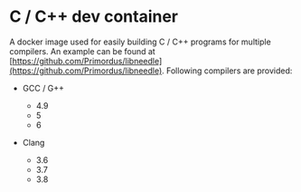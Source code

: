 
# C / C++ dev container 

A docker image used for easily building C / C++ programs for multiple compilers.
An example can be found at [https://github.com/Primordus/libneedle](https://github.com/Primordus/libneedle).
Following compilers are provided:

- GCC / G++
    * 4.9
    * 5
    * 6

- Clang
    * 3.6
    * 3.7
    * 3.8

